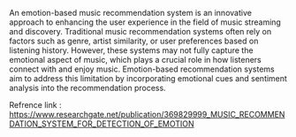 An emotion-based music recommendation system is an innovative approach to enhancing the user experience in the field of music streaming and discovery. Traditional music recommendation systems often rely on factors such as genre, artist similarity, or user preferences based on listening history. However, these systems may not fully capture the emotional aspect of music, which plays a crucial role in how listeners connect with and enjoy music. Emotion-based recommendation systems aim to address this limitation by incorporating emotional cues and sentiment analysis into the recommendation process.


Refrence link : https://www.researchgate.net/publication/369829999_MUSIC_RECOMMENDATION_SYSTEM_FOR_DETECTION_OF_EMOTION

